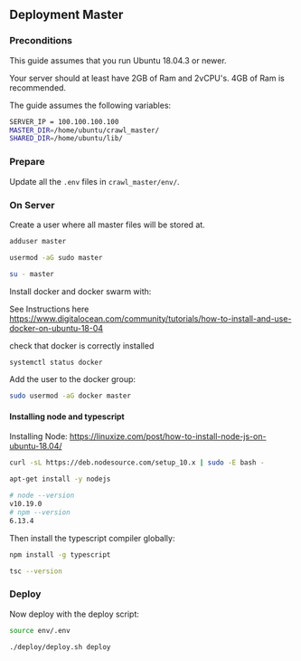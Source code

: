 ## Deployment Master

### Preconditions

This guide assumes that you run Ubuntu 18.04.3 or newer.

Your server should at least have 2GB of Ram and 2vCPU's. 4GB of Ram is recommended.

The guide assumes the following variables:

```bash
SERVER_IP = 100.100.100.100
MASTER_DIR=/home/ubuntu/crawl_master/
SHARED_DIR=/home/ubuntu/lib/
```

### Prepare

Update all the `.env` files in `crawl_master/env/`.


### On Server

Create a user where all master files will be stored at.

```bash
adduser master

usermod -aG sudo master

su - master
```

Install docker and docker swarm with:

See Instructions here https://www.digitalocean.com/community/tutorials/how-to-install-and-use-docker-on-ubuntu-18-04

check that docker is correctly installed

```bash
systemctl status docker
```

Add the user to the docker group:

```bash
sudo usermod -aG docker master
```

#### Installing node and typescript

Installing Node: https://linuxize.com/post/how-to-install-node-js-on-ubuntu-18.04/

```bash
curl -sL https://deb.nodesource.com/setup_10.x | sudo -E bash -

apt-get install -y nodejs

# node --version
v10.19.0
# npm --version
6.13.4
```

Then install the typescript compiler globally:

```bash
npm install -g typescript

tsc --version
```

### Deploy

Now deploy with the deploy script:

```bash
source env/.env

./deploy/deploy.sh deploy
```